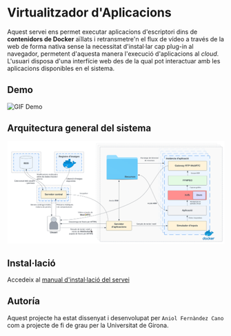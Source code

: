 # Virtualitzador d'Aplicacions
Aquest servei ens permet executar aplicacions d'escriptori dins de **contenidors de Docker** aïllats i retransmetre'n el flux de vídeo a través de la web de forma nativa sense la necessitat d'instal·lar cap plug-in al navegador, permetent d'aquesta manera l'execució d'aplicacions al *cloud*. L'usuari disposa d'una interfície web des de la qual pot interactuar amb les aplicacions disponibles en el sistema.

## Demo
![GIF Demo](docs/demo.gif)

## Arquitectura general del sistema
![Arquitectura](docs/images/sistema_complert.svg)

## Instal·lació

Accedeix al [manual d'instal·lació del servei](/install)

## Autoría

Aquest projecte ha estat dissenyat i desenvolupat per `Aniol Fernàndez Cano` com a projecte de fi de grau per la Universitat de Girona.